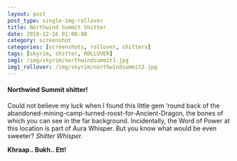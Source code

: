 ```yaml
---
layout: post
post_type: single-img-rollover
title: Northwind Summit Shitter
date: 2018-12-16 01:00:00
category: screenshot
categories: [screenshots, rollover, shitters]
tags: [skyrim, shitter, ROLLOVER]
img1: /img/skyrim/northwindsummit1.jpg
img1_rollover: /img/skyrim/northwindsummit2.jpg
---
```

#### Northwind Summit shitter!

Could not believe my luck when I found this little gem ‘round back of the abandoned-mining-camp-turned-roost-for-Ancient-Dragon, the bones of which you can see in the far background. Incidentally, the Word of Power at this location is part of Aura Whisper. But you know what would be even sweeter? *Shitter Whisper.*

**Khraap.. Bukh.. Ett!**
